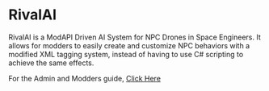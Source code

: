 # RivalAI

RivalAI is a ModAPI Driven AI System for NPC Drones in Space Engineers. It allows for modders to easily create and customize NPC behaviors with a modified XML tagging system, instead of having to use C# scripting to achieve the same effects.

For the Admin and Modders guide, [Click Here](https://gist.github.com/MeridiusIX/c692cbf9fa617505b6f0939a3f86f3af)
